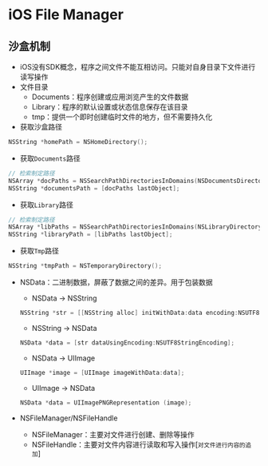 # iOS File Manager

## 沙盒机制
+ iOS没有SDK概念，程序之间文件不能互相访问。只能对自身目录下文件进行读写操作
+ 文件目录
	+ Documents：程序创建或应用浏览产生的文件数据
	+ Library：程序的默认设置或状态信息保存在该目录
	+ tmp：提供一个即时创建临时文件的地方，但不需要持久化
+ 获取沙盒路径

```objective-c
NSString *homePath = NSHomeDirectory();
```  

+ 获取`Documents`路径

```objective-c
// 检索制定路径
NSArray *docPaths = NSSearchPathDirectoriesInDomains(NSDocumentsDirectory, NSUserDomainMask,YES);
NSString *documentsPath = [docPaths lastObject];
```

+ 获取`Library`路径

```objective-c
// 检索制定路径
NSArray *libPaths = NSSearchPathDirectoriesInDomains(NSLibraryDirectory, NSUserDomainMask,YES);
NSString *libraryPath = [libPaths lastObject];
```

+ 获取`Tmp`路径

```objective-c
NSString *tmpPath = NSTemporaryDirectory();
```

+ NSData：二进制数据，屏蔽了数据之间的差异。用于包装数据
	+ NSData -> NSString

	```objective-c
	NSString *str = [[NSString alloc] initWithData:data encoding:NSUTF8String];
	```

	+ NSString -> NSData 
	
	```objective-c
	NSData *data = [str dataUsingEncoding:NSUTF8StringEncoding];
	```
	
	+ NSData -> UIImage
	
	```objective-c
	UIImage *image = [UIImage imageWithData:data];
	```
	
	+ UIImage -> NSData
	
	```objective-c
	NSData *data = UIImagePNGRepresentation (image);
	```
+ NSFileManager/NSFileHandle
	+ NSFileManager：主要对文件进行创建、删除等操作
	+ NSFileHandle：主要对文件内容进行读取和写入操作[`对文件进行内容的追加`]  	
